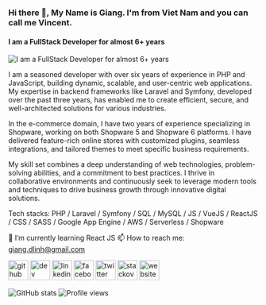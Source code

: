 ### Hi there 👋, My Name is Giang. I'm from Viet Nam and you can call me Vincent.
####  I am a FullStack Developer for almost 6+ years
![ I am a FullStack Developer for almost 6+ years](https://i.imgur.com/lJl63BJ.jpg)

I am a seasoned developer with over six years of experience in PHP and JavaScript, building dynamic, scalable, and user-centric web applications. My expertise in backend frameworks like Laravel and Symfony, developed over the past three years, has enabled me to create efficient, secure, and well-architected solutions for various industries.

In the e-commerce domain, I have two years of experience specializing in Shopware, working on both Shopware 5 and Shopware 6 platforms. I have delivered feature-rich online stores with customized plugins, seamless integrations, and tailored themes to meet specific business requirements.

My skill set combines a deep understanding of web technologies, problem-solving abilities, and a commitment to best practices. I thrive in collaborative environments and continuously seek to leverage modern tools and techniques to drive business growth through innovative digital solutions.

Tech stacks: PHP / Laravel / Symfony / SQL / MySQL / JS / VueJS / ReactJS / CSS / SASS / Google App Engine / AWS / Serverless / Shopware

🌱 I’m currently learning React JS 📫 How to reach me: giang.dlinh@gmail.com 

[<img src='https://cdn.jsdelivr.net/npm/simple-icons@3.0.1/icons/github.svg' alt='github' height='40'>](https://github.com/giangvincent)  [<img src='https://cdn.jsdelivr.net/npm/simple-icons@3.0.1/icons/dev-dot-to.svg' alt='dev' height='40'>](https://dev.to/https://dev.to/giangvincent)  [<img src='https://cdn.jsdelivr.net/npm/simple-icons@3.0.1/icons/linkedin.svg' alt='linkedin' height='40'>](https://www.linkedin.com/in/https://www.linkedin.com/in/giang-do-linh-88b034131//)  [<img src='https://cdn.jsdelivr.net/npm/simple-icons@3.0.1/icons/facebook.svg' alt='facebook' height='40'>](https://www.facebook.com/https://www.facebook.com/me/)  [<img src='https://cdn.jsdelivr.net/npm/simple-icons@3.0.1/icons/twitter.svg' alt='twitter' height='40'>](https://twitter.com/https://twitter.com/step_dev)  [<img src='https://cdn.jsdelivr.net/npm/simple-icons@3.0.1/icons/stackoverflow.svg' alt='stackoverflow' height='40'>](https://stackoverflow.com/users/9092427)  [<img src='https://cdn.jsdelivr.net/npm/simple-icons@3.0.1/icons/icloud.svg' alt='website' height='40'>](giangvincent.github.io)  

![GitHub stats](https://github-readme-stats.vercel.app/api?username=giangvincent&show_icons=true)  ![Profile views](https://gpvc.arturio.dev/giangvincent)  
